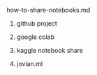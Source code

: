 how-to-share-notebooks.md

1. github project

2. google colab

3. kaggle notebook share

4. jovian.ml


